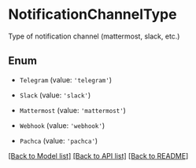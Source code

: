 # NotificationChannelType

Type of notification channel (mattermost, slack, etc.)

## Enum

* `Telegram` (value: `'telegram'`)

* `Slack` (value: `'slack'`)

* `Mattermost` (value: `'mattermost'`)

* `Webhook` (value: `'webhook'`)

* `Pachca` (value: `'pachca'`)

[[Back to Model list]](../README.md#documentation-for-models) [[Back to API list]](../README.md#documentation-for-api-endpoints) [[Back to README]](../README.md)
